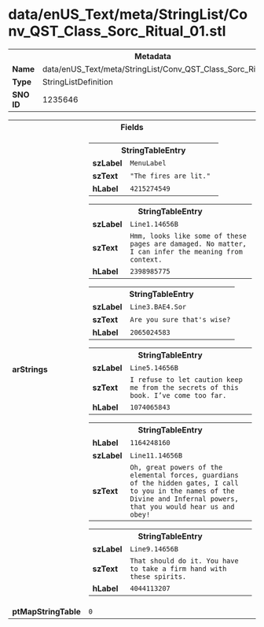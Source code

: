 <h1>data/enUS_Text/meta/StringList/Conv_QST_Class_Sorc_Ritual_01.stl</h1><table><tr><th colspan="100%">Metadata</th></tr><tr><td><b>Name</b></td><td>data/enUS_Text/meta/StringList/Conv_QST_Class_Sorc_Ritual_01.stl</td></tr><tr><td><b>Type</b></td><td>StringListDefinition</td></tr><tr><td><b>SNO ID</b></td><td>1235646</td></tr></table>

<table><tr><th colspan="100%">Fields</th></tr><tr><td><b>arStrings</b></td><td><table><tr><th colspan="100%">StringTableEntry</th></tr><tr><td><b>szLabel</b></td><td><code>MenuLabel</code></td></tr><tr><td><b>szText</b></td><td><code>"The fires are lit." </code></td></tr><tr><td><b>hLabel</b></td><td><code>4215274549</code></td></tr></table>


<table><tr><th colspan="100%">StringTableEntry</th></tr><tr><td><b>szLabel</b></td><td><code>Line1.14656B</code></td></tr><tr><td><b>szText</b></td><td><code>Hmm, looks like some of these pages are damaged. No matter, I can infer the meaning from context.</code></td></tr><tr><td><b>hLabel</b></td><td><code>2398985775</code></td></tr></table>


<table><tr><th colspan="100%">StringTableEntry</th></tr><tr><td><b>szLabel</b></td><td><code>Line3.BAE4.Sor</code></td></tr><tr><td><b>szText</b></td><td><code>Are you sure that's wise?</code></td></tr><tr><td><b>hLabel</b></td><td><code>2065024583</code></td></tr></table>


<table><tr><th colspan="100%">StringTableEntry</th></tr><tr><td><b>szLabel</b></td><td><code>Line5.14656B</code></td></tr><tr><td><b>szText</b></td><td><code>I refuse to let caution keep me from the secrets of this book. I’ve come too far.</code></td></tr><tr><td><b>hLabel</b></td><td><code>1074065843</code></td></tr></table>


<table><tr><th colspan="100%">StringTableEntry</th></tr><tr><td><b>hLabel</b></td><td><code>1164248160</code></td></tr><tr><td><b>szLabel</b></td><td><code>Line11.14656B</code></td></tr><tr><td><b>szText</b></td><td><code>Oh, great powers of the elemental forces, guardians of the hidden gates, I call to you in the names of the Divine and Infernal powers, that you would hear us and obey!</code></td></tr></table>


<table><tr><th colspan="100%">StringTableEntry</th></tr><tr><td><b>szLabel</b></td><td><code>Line9.14656B</code></td></tr><tr><td><b>szText</b></td><td><code>That should do it. You have to take a firm hand with these spirits.</code></td></tr><tr><td><b>hLabel</b></td><td><code>4044113207</code></td></tr></table>


</td></tr><tr><td><b>ptMapStringTable</b></td><td><code>0</code></td></tr></table>

